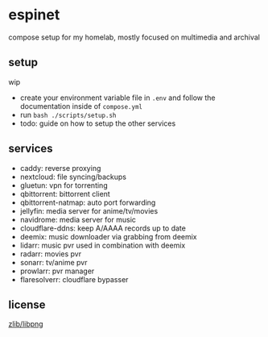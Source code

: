 # espinet

compose setup for my homelab, mostly focused on multimedia and archival

## setup

wip

- create your environment variable file in `.env` and follow the documentation inside of `compose.yml`
- run `bash ./scripts/setup.sh`
- todo: guide on how to setup the other services

## services

- caddy: reverse proxying
- nextcloud: file syncing/backups
- gluetun: vpn for torrenting
- qbittorrent: bittorrent client
- qbittorrent-natmap: auto port forwarding
- jellyfin: media server for anime/tv/movies
- navidrome: media server for music
- cloudflare-ddns: keep A/AAAA records up to date
- deemix: music downloader via grabbing from deemix
- lidarr: music pvr used in combination with deemix
- radarr: movies pvr
- sonarr: tv/anime pvr
- prowlarr: pvr manager
- flaresolverr: cloudflare bypasser

## license

[zlib/libpng](LICENSE.md)
